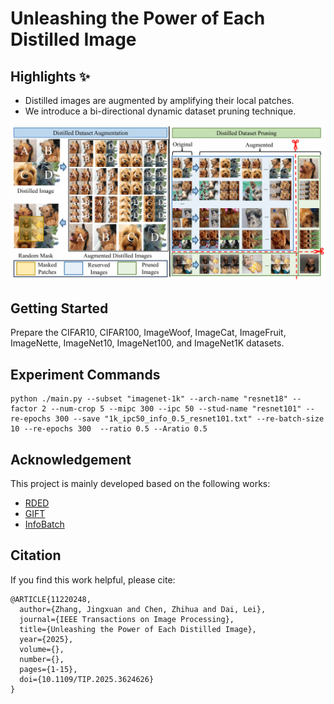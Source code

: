 # Unleashing the Power of Each Distilled Image

## Highlights :sparkles:
- Distilled images are augmented by amplifying their local
 patches. 
- We introduce a bi-directional dynamic dataset pruning technique.

![Basic idea](assets/arch.png)

## Getting Started
Prepare the CIFAR10, CIFAR100, ImageWoof, ImageCat, ImageFruit, ImageNette, ImageNet10, ImageNet100, and ImageNet1K datasets.

## Experiment Commands
```
python ./main.py --subset "imagenet-1k" --arch-name "resnet18" --factor 2 --num-crop 5 --mipc 300 --ipc 50 --stud-name "resnet101" --re-epochs 300 --save "1k_ipc50_info_0.5_resnet101.txt" --re-batch-size 10 --re-epochs 300  --ratio 0.5 --Aratio 0.5
```

## Acknowledgement
This project is mainly developed based on the following works:
- [RDED](https://github.com/LINs-lab/RDED)
- [GIFT](https://github.com/LINs-lab/GIFT)
- [InfoBatch](https://github.com/NUS-HPC-AI-Lab/InfoBatch)

## Citation
If you find this work helpful, please cite:
```
@ARTICLE{11220248,
  author={Zhang, Jingxuan and Chen, Zhihua and Dai, Lei},
  journal={IEEE Transactions on Image Processing}, 
  title={Unleashing the Power of Each Distilled Image}, 
  year={2025},
  volume={},
  number={},
  pages={1-15},
  doi={10.1109/TIP.2025.3624626}
}
```